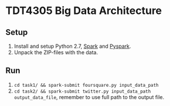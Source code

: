 # TDT4305 Big Data Architecture

## Setup

1. Install and setup Python 2.7, [Spark](http://spark.apache.org/) and [Pyspark](https://spark.apache.org/docs/0.9.0/python-programming-guide.html).
2. Unpack the ZIP-files with the data.

## Run

1. `cd task1/ && spark-submit foursquare.py input_data_path`
2. `cd task2/ && spark-submit twitter.py input_data_path output_data_file`, remember to use full path to the output file.
